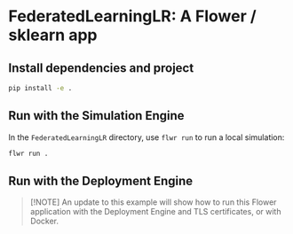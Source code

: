 # FederatedLearningLR: A Flower / sklearn app

## Install dependencies and project

```bash
pip install -e .
```

## Run with the Simulation Engine

In the `FederatedLearningLR` directory, use `flwr run` to run a local simulation:

```bash
flwr run .
```

## Run with the Deployment Engine

> \[!NOTE\]
> An update to this example will show how to run this Flower application with the Deployment Engine and TLS certificates, or with Docker.
